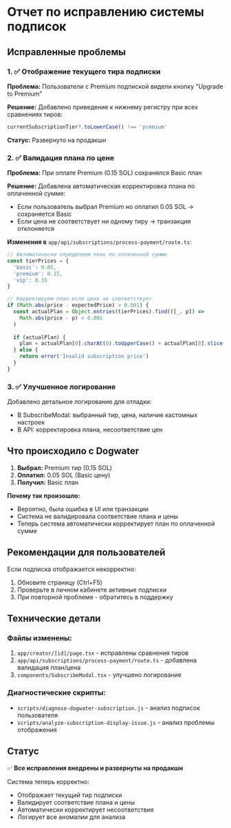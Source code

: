 # Отчет по исправлению системы подписок

## Исправленные проблемы

### 1. ✅ Отображение текущего тира подписки
**Проблема:** Пользователи с Premium подпиской видели кнопку "Upgrade to Premium"

**Решение:** Добавлено приведение к нижнему регистру при всех сравнениях тиров:
```typescript
currentSubscriptionTier?.toLowerCase() !== 'premium'
```

**Статус:** Развернуто на продакшн

### 2. ✅ Валидация плана по цене
**Проблема:** При оплате Premium (0.15 SOL) сохранялся Basic план

**Решение:** Добавлена автоматическая корректировка плана по оплаченной сумме:
- Если пользователь выбрал Premium но оплатил 0.05 SOL → сохраняется Basic
- Если цена не соответствует ни одному тиру → транзакция отклоняется

**Изменения в** `app/api/subscriptions/process-payment/route.ts`:
```typescript
// Автоматически определяем план по оплаченной сумме
const tierPrices = {
  'basic': 0.05,
  'premium': 0.15,
  'vip': 0.35
}

// Корректируем план если цена не соответствует
if (Math.abs(price - expectedPrice) > 0.001) {
  const actualPlan = Object.entries(tierPrices).find(([_, p]) => 
    Math.abs(price - p) < 0.001
  )
  
  if (actualPlan) {
    plan = actualPlan[0].charAt(0).toUpperCase() + actualPlan[0].slice(1)
  } else {
    return error('Invalid subscription price')
  }
}
```

### 3. ✅ Улучшенное логирование
Добавлено детальное логирование для отладки:
- В SubscribeModal: выбранный тир, цена, наличие кастомных настроек
- В API: корректировка плана, несоответствие цен

## Что происходило с Dogwater

1. **Выбрал:** Premium тир (0.15 SOL)
2. **Оплатил:** 0.05 SOL (Basic цену)
3. **Получил:** Basic план

**Почему так произошло:**
- Вероятно, была ошибка в UI или транзакции
- Система не валидировала соответствие плана и цены
- Теперь система автоматически корректирует план по оплаченной сумме

## Рекомендации для пользователей

Если подписка отображается некорректно:
1. Обновите страницу (Ctrl+F5)
2. Проверьте в личном кабинете активные подписки
3. При повторной проблеме - обратитесь в поддержку

## Технические детали

### Файлы изменены:
1. `app/creator/[id]/page.tsx` - исправлены сравнения тиров
2. `app/api/subscriptions/process-payment/route.ts` - добавлена валидация план/цена
3. `components/SubscribeModal.tsx` - улучшено логирование

### Диагностические скрипты:
- `scripts/diagnose-dogwater-subscription.js` - анализ подписок пользователя
- `scripts/analyze-subscription-display-issue.js` - анализ проблемы отображения

## Статус

✅ **Все исправления внедрены и развернуты на продакшн**

Система теперь корректно:
- Отображает текущий тир подписки
- Валидирует соответствие плана и цены
- Автоматически корректирует несоответствия
- Логирует все аномалии для анализа 